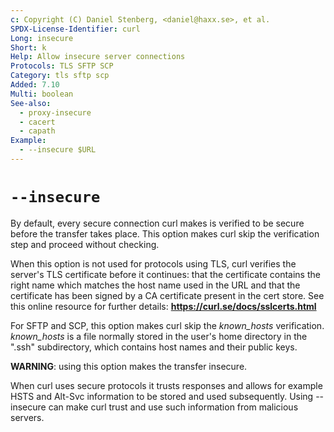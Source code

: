 ```yaml
---
c: Copyright (C) Daniel Stenberg, <daniel@haxx.se>, et al.
SPDX-License-Identifier: curl
Long: insecure
Short: k
Help: Allow insecure server connections
Protocols: TLS SFTP SCP
Category: tls sftp scp
Added: 7.10
Multi: boolean
See-also:
  - proxy-insecure
  - cacert
  - capath
Example:
  - --insecure $URL
---
```


# `--insecure`

By default, every secure connection curl makes is verified to be secure before
the transfer takes place. This option makes curl skip the verification step
and proceed without checking.

When this option is not used for protocols using TLS, curl verifies the
server's TLS certificate before it continues: that the certificate contains
the right name which matches the host name used in the URL and that the
certificate has been signed by a CA certificate present in the cert store.
See this online resource for further details:
**https://curl.se/docs/sslcerts.html**

For SFTP and SCP, this option makes curl skip the *known_hosts* verification.
*known_hosts* is a file normally stored in the user's home directory in the
".ssh" subdirectory, which contains host names and their public keys.

**WARNING**: using this option makes the transfer insecure.

When curl uses secure protocols it trusts responses and allows for example
HSTS and Alt-Svc information to be stored and used subsequently. Using
--insecure can make curl trust and use such information from malicious
servers.
